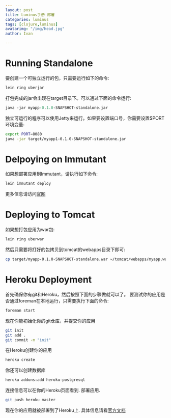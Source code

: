 ```yaml
---
layout: post
title: Luminus手册-部署
categories: luminus
tags: [clojure,luminus]
avatarimg: "/img/head.jpg"
author: Ivan

---
```


Running Standalone
==================

要创建一个可独立运行的包，只需要运行如下的命令:

```sh
lein ring uberjar
```

打包完成的jar会出现在target目录下。可以通过下面的命令运行:

```clojure
java -jar myapp-0.1.0-SNAPSHOT-standalone.jar
```

独立可运行的程序可以使用Jetty来运行。如果要设置端口号，你需要设置\$PORT
环境变量:

```sh
export PORT=8080
java -jar target/myapp1-0.1.0-SNAPSHOT-standalone.jar
```

Delpoying on Immutant
=====================

如果想部署应用到Immutant，请执行如下命令:

```sh
lein immutant deploy
```

更多信息请访问[官网](http://immutant.org/tutorials/deploying/index.html)

Deploying to Tomcat
===================

如果想打包应用为war包:

```sh
lein ring uberwar
```

然后只需要将打好的包拷贝到tomcat的webapps目录下即可:

```sh
cp target/myapp-0.1.0-SNAPSHOT-standalone.war ~/tomcat/webapps/myapp.war
```

<!-- more -->

Heroku Deployment
=================

首先确保你有git和Heroku，然后按照下面的步骤做就可以了。
要测试你的应用是否通过foreman在本地运行，只需要执行下面的命令:

```sh
foreman start
```

现在你能初始化你的git仓库，并提交你的应用

```sh
git init
git add .
git commit -m "init"
```

在Heroku创建你的应用

```sh
heroku create
```

你还可以创建数据库

```sh
heroku addons:add heroku-postgresql
```

连接信息可以在你的Heroku页面看到. 部署应用.

```sh
git push heroku master
```

现在你的应用就被部署到了Heroku上.
具体信息请看[官方文档](https://devcenter.heroku.com/articles/clojure)

